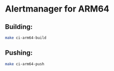 # Alertmanager for ARM64

## Building:

```bash
make ci-arm64-build
```

## Pushing:

```bash
make ci-arm64-push
```
